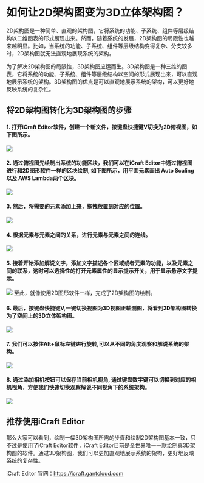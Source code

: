 
# 如何让2D架构图变为3D立体架构图？
2D架构图是一种简单、直观的架构图，它将系统的功能、子系统、组件等层级结构以二维图表的形式展现出来。然而，随着系统的发展，2D架构图的局限性也越来越明显。比如，当系统的功能、子系统、组件等层级结构变得复杂、分支较多时，2D架构图就无法直观地展现系统的架构。

为了解决2D架构图的局限性，3D架构图应运而生。3D架构图是一种三维的图表，它将系统的功能、子系统、组件等层级结构以空间的形式展现出来，可以直观地展示系统的架构。3D架构图的优点是可以直观地展示系统的架构，可以更好地反映系统的复杂性。

## 将2D架构图转化为3D架构图的步骤

#### 1. 打开iCraft Editor软件，创建一个新文件，按键盘快捷键V切换为2D俯视图，如下图所示。
![](https://raw.githubusercontent.com/gantFDT/icraft/refs/heads/main/public/blog/2d-3d/1.jpg)

#### 2. 通过俯视图先绘制出系统的功能区块，我们可以在iCraft Editor中通过俯视图进行和2D图形软件一样的区块绘制, 如下图所示，用平面元素画出 Auto Scaling 以及 AWS Lambda两个区块。
![](https://raw.githubusercontent.com/gantFDT/icraft/refs/heads/main/public/blog/2d-3d/2.jpg)

#### 3. 然后，将需要的元素添加上来，拖拽放置到对应的位置。
![](https://raw.githubusercontent.com/gantFDT/icraft/refs/heads/main/public/blog/2d-3d/3.jpg)

#### 4. 根据元素与元素之间的关系，进行元素与元素之间的连线。
![](https://raw.githubusercontent.com/gantFDT/icraft/refs/heads/main/public/blog/2d-3d/4.jpg)

#### 5. 接着开始添加解说文字，添加文字描述各个区域或者元素的功能，以及元素之间的联系，这时可以选择性的打开元素属性的显示提示开关，用于显示悬浮文字提示。
![](https://raw.githubusercontent.com/gantFDT/icraft/refs/heads/main/public/blog/2d-3d/5.jpg)
至此，就像使用2D图形软件一样，完成了2D架构图的绘制。

#### 6. 最后，按键盘快捷键V,一键切换视图为3D视图正轴测图，将看到2D架构图转换为了空间上的3D立体架构图。
![](https://raw.githubusercontent.com/gantFDT/icraft/refs/heads/main/public/blog/2d-3d/6.jpg)

#### 7. 我们可以按住Alt+鼠标左键进行旋转,可以从不同的角度观察和解说系统的架构。
![](https://raw.githubusercontent.com/gantFDT/icraft/refs/heads/main/public/blog/2d-3d/7.jpg)

#### 8. 通过添加相机按钮可以保存当前相机视角, 通过键盘数字键可以切换到对应的相机视角，方便我们快速切换观察解说不同视角下的系统架构。
![](https://raw.githubusercontent.com/gantFDT/icraft/refs/heads/main/public/blog/2d-3d/8.jpg)

## 推荐使用iCraft Editor
那么大家可以看到，绘制一幅3D架构图所需的步骤和绘制2D架构图基本一致，只不过是使用了iCraft Editor软件，iCraft Editor目前是全世界唯一一款绘制真3D架构图的软件。通过3D架构图，我们可以更加直观地展示系统的架构，更好地反映系统的复杂性。

iCraft Editor 官网：https://icraft.gantcloud.com